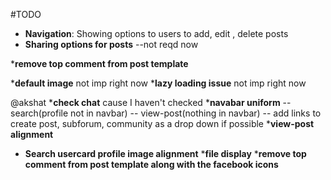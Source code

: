 #TODO
* __Navigation__: Showing options to users to add, edit , delete posts
* __Sharing options for posts__
--not reqd now



*__remove top comment from post template__


*__default image__ not imp right now
*__lazy loading issue__ not imp right now


@akshat
*__check chat__ cause I haven't checked
*__navabar uniform__ -- search(profile not in navbar) -- view-post(nothing in navbar) -- add links to create post, subforum, community as a drop down if possible
*__view-post alignment__
* __Search usercard profile image alignment__
*__file display__
*__remove top comment from post template along with the facebook icons__
